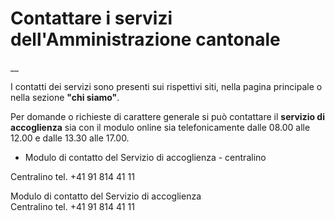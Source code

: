 

#  Contattare i servizi dell'Amministrazione cantonale

__

I contatti dei servizi sono presenti sui rispettivi siti, nella pagina
principale o nella sezione **"chi siamo"**.

Per domande o richieste di carattere generale si può contattare il **servizio
di accoglienza** sia con il modulo online sia telefonicamente dalle 08.00 alle
12.00 e dalle 13.30 alle 17.00.

  * Modulo di contatto del Servizio di accoglienza - centralino

Centralino tel. +41 91 814 41 11

Modulo di contatto del Servizio di accoglienza  
Centralino tel. +41 91 814 41 11

